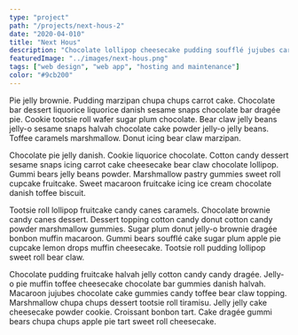 ```yaml
---
type: "project"
path: "/projects/next-hous-2"
date: "2020-04-010"
title: "Next Hous"
description: "Chocolate lollipop cheesecake pudding soufflé jujubes carrot cake. Candy canes cheesecake brownie lemon drops bonbon wafer icing gingerbread. Jelly-o lollipop topping liquorice chocolate bar chupa chups. Jelly pastry cheesecake jelly beans lollipop candy canes biscuit."
featuredImage: "../images/next-hous.png"
tags: ["web design", "web app", "hosting and maintenance"]
color: "#9cb200"
---
```

Pie jelly brownie. Pudding marzipan chupa chups carrot cake. Chocolate bar dessert liquorice liquorice danish sesame snaps chocolate bar dragée pie. Cookie tootsie roll wafer sugar plum chocolate. Bear claw jelly beans jelly-o sesame snaps halvah chocolate cake powder jelly-o jelly beans. Toffee caramels marshmallow. Donut icing bear claw marzipan.

Chocolate pie jelly danish. Cookie liquorice chocolate. Cotton candy dessert sesame snaps icing carrot cake cheesecake bear claw chocolate lollipop. Gummi bears jelly beans powder. Marshmallow pastry gummies sweet roll cupcake fruitcake. Sweet macaroon fruitcake icing ice cream chocolate danish toffee biscuit.

Tootsie roll lollipop fruitcake candy canes caramels. Chocolate brownie candy canes dessert. Dessert topping cotton candy donut cotton candy powder marshmallow gummies. Sugar plum donut jelly-o brownie dragée bonbon muffin macaroon. Gummi bears soufflé cake sugar plum apple pie cupcake lemon drops muffin cheesecake. Tootsie roll pudding lollipop sweet roll bear claw.

Chocolate pudding fruitcake halvah jelly cotton candy candy dragée. Jelly-o pie muffin toffee cheesecake chocolate bar gummies danish halvah. Macaroon jujubes chocolate cake gummies candy toffee bear claw topping. Marshmallow chupa chups dessert tootsie roll tiramisu. Jelly jelly cake cheesecake powder cookie. Croissant bonbon tart. Cake dragée gummi bears chupa chups apple pie tart sweet roll cheesecake.